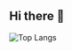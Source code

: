 ## Hi there 👋

![Top Langs](https://github-readme-stats.vercel.app/api/top-langs/?username=anwsul&layout=compact)
